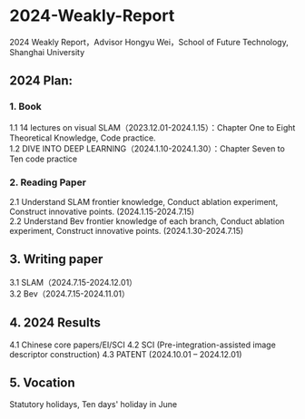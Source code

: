 # 2024-Weakly-Report
2024  Weakly Report，Advisor Hongyu Wei，School of Future Technology, Shanghai University  
## 2024 Plan:
### 1.	Book
1.1	14 lectures on visual SLAM（2023.12.01-2024.1.15）：Chapter One to Eight Theoretical Knowledge, Code practice.  
1.2	DIVE INTO DEEP LEARNING（2024.1.10-2024.1.30）：Chapter Seven to Ten code practice
### 2.	Reading Paper
 2.1	Understand SLAM frontier knowledge, Conduct ablation experiment, Construct innovative points. (2024.1.15-2024.7.15)  
 2.2	Understand Bev frontier knowledge of each branch, Conduct ablation experiment, Construct innovative points. (2024.1.30-2024.7.15)
## 3.	Writing paper
 3.1	SLAM（2024.7.15-2024.12.01）  
 3.2	Bev（2024.7.15-2024.11.01）
## 4.	2024 Results
 4.1	Chinese core papers/EI/SCI
4.2	SCI (Pre-integration-assisted image descriptor construction)
4.3 PATENT (2024.10.01 – 2024.12.01)
## 5.	Vocation
Statutory holidays, Ten days' holiday in June

